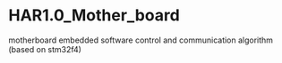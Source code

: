 HAR1.0_Mother_board
===================

motherboard embedded software control and communication algorithm (based on stm32f4)

